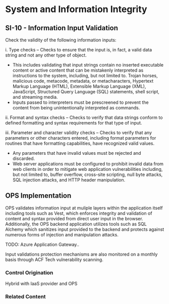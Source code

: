 # System and Information Integrity
## SI-10 - Information Input Validation

Check the validity of the following information inputs:

i. Type checks – Checks to ensure that the input is, in fact, a valid data string and not any other type of object.<br />
* This includes validating that input strings contain no inserted executable content or active content that can be mistakenly interpreted as instructions to the system, including, but not limited to. Trojan horses, malicious code, metacode, metadata, or metacharacters, Hypertext Markup Language (HTML), Extensible Markup Language (XML), JavaScript, Structured Query Language (SQL) statements, shell script, and streaming media.<br />
* Inputs passed to interpreters must be prescreened to prevent the content from being unintentionally interpreted as commands.

ii. Format and syntax checks – Checks to verify that data strings conform to defined formatting and syntax requirements for that type of input.

iii. Parameter and character validity checks – Checks to verify that any parameters or other characters entered, including format parameters for routines that have formatting capabilities, have recognized valid values.<br />
* Any parameters that have invalid values must be rejected and discarded.<br />
* Web server applications must be configured to prohibit invalid data from web clients in order to mitigate web application vulnerabilities including, but not limited to, buffer overflow, cross-site scripting, null byte attacks, SQL injection attacks, and HTTP header manipulation.

## OPS Implementation

OPS validates information input at muliple layers within the application itself including tools such as Vest, which enforces integrity and validation of content and syntax provided from direct user input in the browser. Additionally, the OPS backend application utilizes tools such as SQL Alchemy which sanitizes input provided to the backend and protects against numerous forms of injection and manipulation attacks.

TODO: Azure Application Gateway..

Input validations protection mechanisms are also monitored on a monthly basis through ACF Tech vulnerability scanning.



### Control Origination

Hybrid with IaaS provider and OPS

### Related Content
